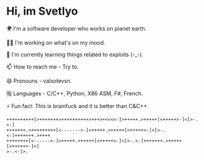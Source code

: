 # Hi, im Svetlyo

🌍 I'm a software developer who works on planet earth.


👩‍💻 I'm working on what's on my mood.

🧠 I'm currently learning things related to exploits (-_-).

📫 How to reach me - Try to.

😄 Pronouns - valsotevsn.

🈯 Languages - C/C++, Python, X86 ASM, F#, French.

⚡️ Fun fact: This is brainfuck and it is better than C&C++.

```
++++++++++[>+++++++>++++++++++>+++>+<<<<-]>+++++.>+++++[<+++++>-]<[>-.<-]
+++++++.>+++++++++[<------->-]<+++++.>+++++[<+++++>-]<[>-.<-]+++++++.>++++
++++++++[<------>-]<+++++.>+++++[<+++++>-]<[>-.<-]+++++++.>+++++[<+++++>-]<[
>-.<-]>.
```
